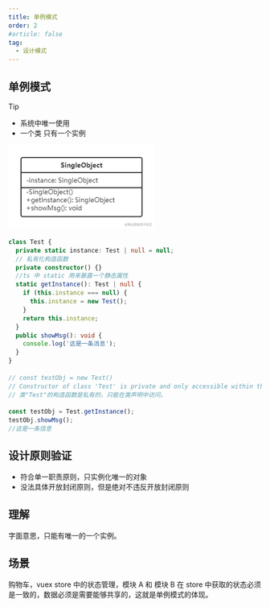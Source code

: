 ```yaml
---
title: 单例模式
order: 2
#article: false
tag:
  - 设计模式
---
```


## 单例模式

> [!tip]
>
> - 系统中唯一使用
> - 一个类 只有一个实例

![](images/sj2.png)

```typescript
class Test {
  private static instance: Test | null = null;
  // 私有化构造函数
  private constructor() {}
  //ts 中 static 用来暴露一个静态属性
  static getInstance(): Test | null {
    if (this.instance === null) {
      this.instance = new Test();
    }
    return this.instance;
  }
  public showMsg(): void {
    console.log('这是一条消息');
  }
}

// const testObj = new Test()
// Constructor of class 'Test' is private and only accessible within the class declaration.
// 类"Test"的构造函数是私有的，只能在类声明中访问。

const testObj = Test.getInstance();
testObj.showMsg();
//这是一条信息
```

## 设计原则验证

- 符合单一职责原则，只实例化唯一的对象
- 没法具体开放封闭原则，但是绝对不违反开放封闭原则

## 理解

字面意思，只能有唯一的一个实例。

## 场景

购物车，vuex store 中的状态管理，模块 A 和 模块 B 在 store 中获取的状态必须是一致的，数据必须是需要能够共享的，这就是单例模式的体现。
